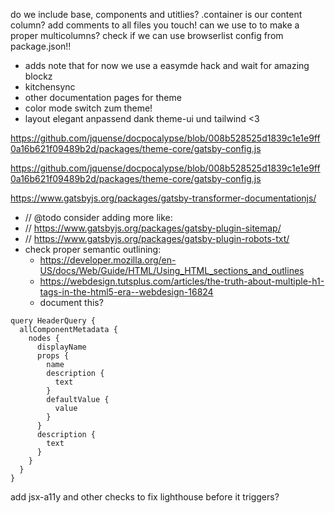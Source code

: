 do we include base, components and utitlies?
.container is our content column?
add comments to all files you touch!
can we use to to make a proper multicolumns?
check if we can use browserlist config from package.json!!

- adds note that for now we use a easymde hack and wait for amazing blockz
- kitchensync
- other documentation pages for theme
- color mode switch zum theme!
- layout elegant anpassend dank theme-ui und tailwind <3

https://github.com/jquense/docpocalypse/blob/008b528525d1839c1e1e9ff0a16b621f09489b2d/packages/theme-core/gatsby-config.js

https://github.com/jquense/docpocalypse/blob/008b528525d1839c1e1e9ff0a16b621f09489b2d/packages/theme-core/gatsby-config.js

https://www.gatsbyjs.org/packages/gatsby-transformer-documentationjs/

- // @todo consider adding more like:
- // https://www.gatsbyjs.org/packages/gatsby-plugin-sitemap/
- // https://www.gatsbyjs.org/packages/gatsby-plugin-robots-txt/
- check proper semantic outlining:
  - https://developer.mozilla.org/en-US/docs/Web/Guide/HTML/Using_HTML_sections_and_outlines
  - https://webdesign.tutsplus.com/articles/the-truth-about-multiple-h1-tags-in-the-html5-era--webdesign-16824
  - document this?

```
query HeaderQuery {
  allComponentMetadata {
    nodes {
      displayName
      props {
        name
        description {
          text
        }
        defaultValue {
          value
        }
      }
      description {
        text
      }
    }
  }
}
```

add jsx-a11y and other checks to fix lighthouse before it triggers?
